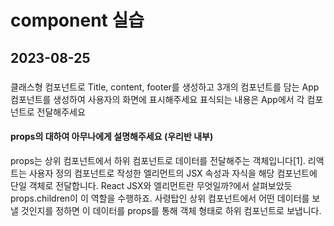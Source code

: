 # component 실습
## 2023-08-25

###
클래스형 컴포넌트로 Title, content, footer를 생성하고 3개의 컴포넌트를 담는 App 컴포넌트를 생성하여 사용자의 화면에 표시해주세요 표식되는 내용은 App에서 각 컴포넌트로 전달해주세요




#### props의 대하여 아무나에게 설명해주세요 (우리반 내부)
props는 상위 컴포넌트에서 하위 컴포넌트로 데이터를 전달해주는 객체입니다[1]. 리액트는 사용자 정의 컴포넌트로 작성한 엘리먼트의 JSX 속성과 자식을 해당 컴포넌트에 단일 객체로 전달합니다. React JSX와 엘리먼트란 무엇일까?에서 살펴보았듯 props.children이 이 역할을 수행하죠. 사령탑인 상위 컴포넌트에서 어떤 데이터를 보낼 것인지를 정하면 이 데이터를 props를 통해 객체 형태로 하위 컴포넌트로 보냅니다.